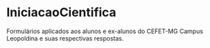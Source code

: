 # IniciacaoCientifica
Formulários aplicados aos alunos e ex-alunos do CEFET-MG Campus Leopoldina e suas respectivas respostas.
